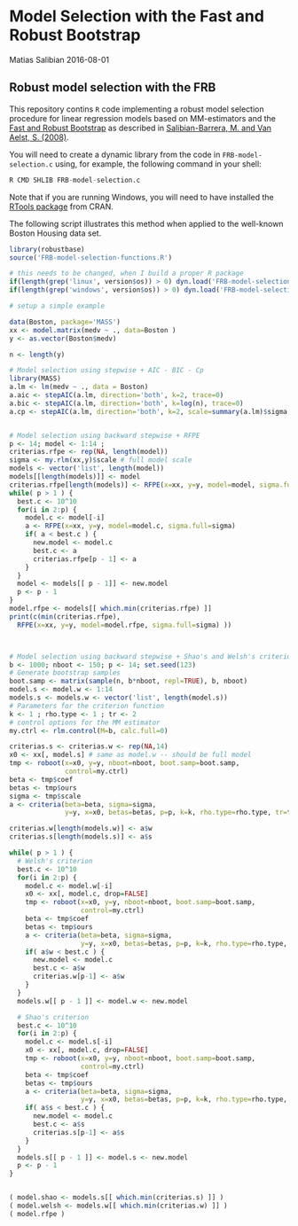 Model Selection with the Fast and Robust Bootstrap
================
Matias Salibian
2016-08-01

Robust model selection with the FRB
-----------------------------------

This repository contins `R` code implementing a robust model selection procedure for linear regression models based on MM-estimators and the [Fast and Robust Bootstrap](http://dx.doi.org/10.1214/aos/1021379865) as described in [Salibian-Barrera, M. and Van Aelst, S. (2008)](http://dx.doi.org/10.1016/j.csda.2008.05.007).

You will need to create a dynamic library from the code in `FRB-model-selection.c` using, for example, the following command in your shell:

``` r
R CMD SHLIB FRB-model-selection.c
```

Note that if you are running Windows, you will need to have installed the [RTools package](https://cran.r-project.org/bin/windows/Rtools/) from CRAN.

The following script illustrates this method when applied to the well-known Boston Housing data set.

``` r
library(robustbase)
source('FRB-model-selection-functions.R')

# this needs to be changed, when I build a proper R package
if(length(grep('linux', version$os)) > 0) dyn.load('FRB-model-selection.so')
if(length(grep('windows', version$os)) > 0) dyn.load('FRB-model-selection.dll')

# setup a simple example

data(Boston, package='MASS')
xx <- model.matrix(medv ~ ., data=Boston )
y <- as.vector(Boston$medv)

n <- length(y)

# Model selection using stepwise + AIC - BIC - Cp
library(MASS)
a.lm <- lm(medv ~ ., data = Boston)
a.aic <- stepAIC(a.lm, direction='both', k=2, trace=0)
a.bic <- stepAIC(a.lm, direction='both', k=log(n), trace=0)
a.cp <- stepAIC(a.lm, direction='both', k=2, scale=summary(a.lm)$sigma, trace=0)


# Model selection using backward stepwise + RFPE
p <- 14; model <- 1:14 ;
criterias.rfpe <- rep(NA, length(model))
sigma <- my.rlm(xx,y)$scale # full model scale
models <- vector('list', length(model))
models[[length(models)]] <- model
criterias.rfpe[length(models)] <- RFPE(x=xx, y=y, model=model, sigma.full=sigma)
while( p > 1 ) {
  best.c <- 10^10
  for(i in 2:p) {
    model.c <- model[-i]
    a <- RFPE(x=xx, y=y, model=model.c, sigma.full=sigma)
    if( a < best.c ) {
      new.model <- model.c
      best.c <- a
      criterias.rfpe[p - 1] <- a
    }
  }
  model <- models[[ p - 1]] <- new.model
  p <- p - 1
}
model.rfpe <- models[[ which.min(criterias.rfpe) ]]
print(c(min(criterias.rfpe),
  RFPE(x=xx, y=y, model=model.rfpe, sigma.full=sigma) ))



# Model selection using backward stepwise + Shao's and Welsh's criterion + FRB
b <- 1000; nboot <- 150; p <- 14; set.seed(123)
# Generate bootstrap samples
boot.samp <- matrix(sample(n, b*nboot, repl=TRUE), b, nboot)
model.s <- model.w <- 1:14
models.s <- models.w <- vector('list', length(model.s))
# Parameters for the criterion function
k <- 1 ; rho.type <- 1 ; tr <- 2
# control options for the MM estimator
my.ctrl <- rlm.control(M=b, calc.full=0)

criterias.s <- criterias.w <- rep(NA,14)
x0 <- xx[, model.s] # same as model.w -- should be full model
tmp <- roboot(x=x0, y=y, nboot=nboot, boot.samp=boot.samp,
              control=my.ctrl)
beta <- tmp$coef
betas <- tmp$ours
sigma <- tmp$scale
a <- criteria(beta=beta, sigma=sigma,
              y=y, x=x0, betas=betas, p=p, k=k, rho.type=rho.type, tr=tr)

criterias.w[length(models.w)] <- a$w
criterias.s[length(models.s)] <- a$s

while( p > 1 ) {
  # Welsh's criterion
  best.c <- 10^10
  for(i in 2:p) {
    model.c <- model.w[-i]
    x0 <- xx[, model.c, drop=FALSE]
    tmp <- roboot(x=x0, y=y, nboot=nboot, boot.samp=boot.samp,
                  control=my.ctrl)
    beta <- tmp$coef
    betas <- tmp$ours
    a <- criteria(beta=beta, sigma=sigma,
                  y=y, x=x0, betas=betas, p=p, k=k, rho.type=rho.type, tr=tr)
    if( a$w < best.c ) {
      new.model <- model.c
      best.c <- a$w
      criterias.w[p-1] <- a$w
    }
  }
  models.w[[ p - 1 ]] <- model.w <- new.model

  # Shao's criterion
  best.c <- 10^10
  for(i in 2:p) {
    model.c <- model.s[-i]
    x0 <- xx[, model.c, drop=FALSE]
    tmp <- roboot(x=x0, y=y, nboot=nboot, boot.samp=boot.samp,
                  control=my.ctrl)
    beta <- tmp$coef
    betas <- tmp$ours
    a <- criteria(beta=beta, sigma=sigma,
                  y=y, x=x0, betas=betas, p=p, k=k, rho.type=rho.type, tr=tr)
    if( a$s < best.c ) {
      new.model <- model.c
      best.c <- a$s
      criterias.s[p-1] <- a$s
    }
  }
  models.s[[ p - 1 ]] <- model.s <- new.model
  p <- p - 1
}


( model.shao <- models.s[[ which.min(criterias.s) ]] )
( model.welsh <- models.w[[ which.min(criterias.w) ]] )
( model.rfpe )
```
